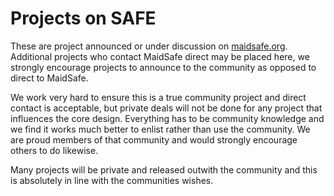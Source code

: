 # Projects on SAFE

These are project announced or under discussion on [maidsafe.org](https://www.maidsafe.org). Additional projects who contact MaidSafe direct may be placed here, we strongly encourage projects to announce to the community as opposed to direct to MaidSafe.

We work very hard to ensure this is a true community project and direct contact is acceptable, but private deals will not be done for any project that influences the core design. Everything has to be community knowledge and we find it works much better to enlist rather than use the community. We are proud members of that community and would strongly encourage others to do likewise.

Many projects will be private and released outwith the community and this is absolutely in line with the communities wishes.
